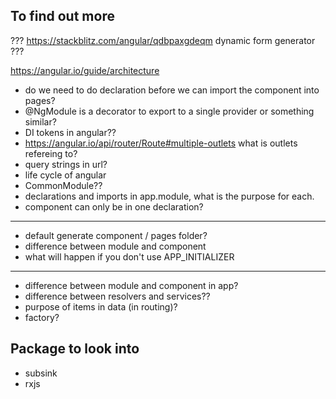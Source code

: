 ## To find out more

??? https://stackblitz.com/angular/qdbpaxgdeqm dynamic form generator ???

https://angular.io/guide/architecture

- do we need to do declaration before we can import the component into pages?
- @NgModule is a decorator to export to a single provider or something similar?
- DI tokens in angular??
- https://angular.io/api/router/Route#multiple-outlets what is outlets refereing to?
- query strings in url?
- life cycle of angular
- CommonModule??
- declarations and imports in app.module, what is the purpose for each.
- component can only be in one declaration?

---

- default generate component / pages folder?
- difference between module and component
- what will happen if you don't use APP_INITIALIZER

---

- difference between module and component in app?
- difference between resolvers and services??
- purpose of items in data (in routing)?
- factory?

## Package to look into

- subsink
- rxjs
